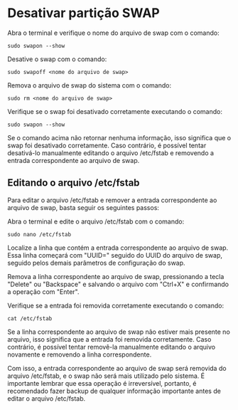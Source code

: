 # Desativar partição SWAP

Abra o terminal e verifique o nome do arquivo de swap com o comando:

```
sudo swapon --show
```

Desative o swap com o comando:

```
sudo swapoff <nome do arquivo de swap>
```

Remova o arquivo de swap do sistema com o comando:

```
sudo rm <nome do arquivo de swap>
```

Verifique se o swap foi desativado corretamente executando o comando:

```
sudo swapon --show
```

Se o comando acima não retornar nenhuma informação, isso significa que o swap foi desativado corretamente. Caso contrário, é possível tentar desativá-lo manualmente editando o arquivo /etc/fstab e removendo a entrada correspondente ao arquivo de swap.

## Editando o arquivo /etc/fstab

Para editar o arquivo /etc/fstab e remover a entrada correspondente ao arquivo de swap, basta seguir os seguintes passos:

Abra o terminal e edite o arquivo /etc/fstab com o comando:

```
sudo nano /etc/fstab
```

Localize a linha que contém a entrada correspondente ao arquivo de swap. Essa linha começará com "UUID=" seguido do UUID do arquivo de swap, seguido pelos demais parâmetros de configuração do swap.

Remova a linha correspondente ao arquivo de swap, pressionando a tecla "Delete" ou "Backspace" e salvando o arquivo com "Ctrl+X" e confirmando a operação com "Enter".

Verifique se a entrada foi removida corretamente executando o comando:

```
cat /etc/fstab
```

Se a linha correspondente ao arquivo de swap não estiver mais presente no arquivo, isso significa que a entrada foi removida corretamente. Caso contrário, é possível tentar removê-la manualmente editando o arquivo novamente e removendo a linha correspondente.

Com isso, a entrada correspondente ao arquivo de swap será removida do arquivo /etc/fstab, e o swap não será mais utilizado pelo sistema. É importante lembrar que essa operação é irreversível, portanto, é recomendado fazer backup de qualquer informação importante antes de editar o arquivo /etc/fstab.
